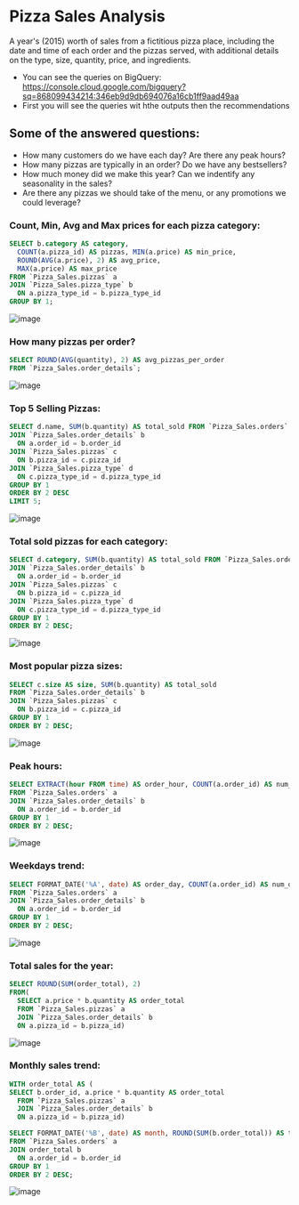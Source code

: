 # Pizza Sales Analysis
A year's (2015) worth of sales from a fictitious pizza place, including the date and time of each order and the pizzas served, with additional details on the type, size, quantity, price, and ingredients.
- You can see the queries on BigQuery:
https://console.cloud.google.com/bigquery?sq=868099434214:346eb9d9db694076a16cb1ff9aad49aa
- First you will see the queries wit hthe outputs then the recommendations
## Some of the answered questions:
- How many customers do we have each day? Are there any peak hours?
- How many pizzas are typically in an order? Do we have any bestsellers?
- How much money did we make this year? Can we indentify any seasonality in the sales?
- Are there any pizzas we should take of the menu, or any promotions we could leverage?

### Count, Min, Avg and Max prices for each pizza category:

```sql
SELECT b.category AS category,
  COUNT(a.pizza_id) AS pizzas, MIN(a.price) AS min_price,
  ROUND(AVG(a.price), 2) AS avg_price,
  MAX(a.price) AS max_price 
FROM `Pizza_Sales.pizzas` a
JOIN `Pizza_Sales.pizza_type` b
  ON a.pizza_type_id = b.pizza_type_id
GROUP BY 1;
```

![image](https://github.com/MohamedWageh09/Pizza-Sales-Analysis-in-BigQuery/assets/120044385/a8dccecf-2187-4f0f-b127-467d371883d3)

### How many pizzas per order?

```sql
SELECT ROUND(AVG(quantity), 2) AS avg_pizzas_per_order
FROM `Pizza_Sales.order_details`;
```

![image](https://github.com/MohamedWageh09/Pizza-Sales-Analysis-in-BigQuery/assets/120044385/7470c43d-aef9-42a2-920e-810dabaf7fc7)

### Top 5 Selling Pizzas:

```sql
SELECT d.name, SUM(b.quantity) AS total_sold FROM `Pizza_Sales.orders` a
JOIN `Pizza_Sales.order_details` b
  ON a.order_id = b.order_id
JOIN `Pizza_Sales.pizzas` c
  ON b.pizza_id = c.pizza_id
JOIN `Pizza_Sales.pizza_type` d
  ON c.pizza_type_id = d.pizza_type_id
GROUP BY 1 
ORDER BY 2 DESC
LIMIT 5;
```

![image](https://github.com/MohamedWageh09/Pizza-Sales-Analysis-in-BigQuery/assets/120044385/dbaa921e-34b0-42b8-8d69-2b973a8c5e51)

### Total sold pizzas for each category:

```sql
SELECT d.category, SUM(b.quantity) AS total_sold FROM `Pizza_Sales.orders` a
JOIN `Pizza_Sales.order_details` b
  ON a.order_id = b.order_id
JOIN `Pizza_Sales.pizzas` c
  ON b.pizza_id = c.pizza_id
JOIN `Pizza_Sales.pizza_type` d
  ON c.pizza_type_id = d.pizza_type_id
GROUP BY 1 
ORDER BY 2 DESC;
```

![image](https://github.com/MohamedWageh09/Pizza-Sales-Analysis-in-BigQuery/assets/120044385/69ca65be-aec3-4b54-bdd9-3edc4ed58ddf)

### Most popular pizza sizes: 

```sql
SELECT c.size AS size, SUM(b.quantity) AS total_sold
FROM `Pizza_Sales.order_details` b
JOIN `Pizza_Sales.pizzas` c
  ON b.pizza_id = c.pizza_id
GROUP BY 1
ORDER BY 2 DESC;
```

![image](https://github.com/MohamedWageh09/Pizza-Sales-Analysis-in-BigQuery/assets/120044385/801ec05c-9fd1-4dbf-b90d-cf1878e64f6e)

### Peak hours:

```sql
SELECT EXTRACT(hour FROM time) AS order_hour, COUNT(a.order_id) AS num_of_orders
FROM `Pizza_Sales.orders` a
JOIN `Pizza_Sales.order_details` b 
  ON a.order_id = b.order_id
GROUP BY 1
ORDER BY 2 DESC;
```

![image](https://github.com/MohamedWageh09/Pizza-Sales-Analysis-in-BigQuery/assets/120044385/3da167a8-93a4-42a8-a497-3d72a0959a7e)

### Weekdays trend:

```sql
SELECT FORMAT_DATE('%A', date) AS order_day, COUNT(a.order_id) AS num_of_orders
FROM `Pizza_Sales.orders` a
JOIN `Pizza_Sales.order_details` b 
  ON a.order_id = b.order_id
GROUP BY 1
ORDER BY 2 DESC;
```

![image](https://github.com/MohamedWageh09/Pizza-Sales-Analysis-in-BigQuery/assets/120044385/5f748e8a-aafe-44e0-8e38-99f2f0572417)

### Total sales for the year:

```sql
SELECT ROUND(SUM(order_total), 2)
FROM(
  SELECT a.price * b.quantity AS order_total
  FROM `Pizza_Sales.pizzas` a
  JOIN `Pizza_Sales.order_details` b 
  ON a.pizza_id = b.pizza_id)
```

![image](https://github.com/MohamedWageh09/Pizza-Sales-Analysis-in-BigQuery/assets/120044385/5c39a5b4-6fa3-4308-bd2e-56a3e8edb0fb)

### Monthly sales trend:

```sql
WITH order_total AS (
SELECT b.order_id, a.price * b.quantity AS order_total
  FROM `Pizza_Sales.pizzas` a
  JOIN `Pizza_Sales.order_details` b 
  ON a.pizza_id = b.pizza_id)

SELECT FORMAT_DATE('%B', date) AS month, ROUND(SUM(b.order_total)) AS total_sales
FROM `Pizza_Sales.orders` a
JOIN order_total b
  ON a.order_id = b.order_id
GROUP BY 1
ORDER BY 2 DESC;
```

![image](https://github.com/MohamedWageh09/Pizza-Sales-Analysis-in-BigQuery/assets/120044385/ac5cf9e1-677c-464f-a936-6515d8f86ab4)




